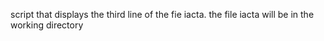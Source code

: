 script that displays the third line of the fie iacta. the file iacta will be in the working directory
